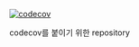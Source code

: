 [![codecov](https://codecov.io/gh/parkhongbeen/for_ci_Netflix_Clone_Backend/branch/master/graph/badge.svg)](https://codecov.io/gh/parkhongbeen/for_ci_Netflix_Clone_Backend)

codecov를 붙이기 위한 repository
